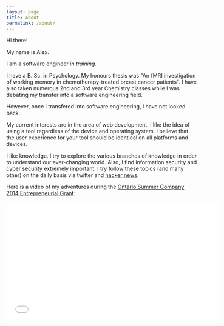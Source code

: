 ```yaml
---
layout: page
title: About
permalink: /about/
---
```


Hi there!

My name is Alex.

I am a software engineer *in training*.

I have a B. Sc.
in Psychology. My honours thesis was "An fMRI investigation of working memory in chemotherapy-treated breast cancer patients".
I have also taken numerous 2nd and 3rd year Chemistry classes while I was debating
my transfer into a software engineering field.

However, once I transfered into software engineering, I have not looked back.

My current interests are in the area of web development.
I like the idea of using a tool regardless of the device and operating
system. I believe that the user experience for your tool should be
identical on all platforms and devices.

I like knowledge. I try to explore the various branches of knowledge in order to understand our ever-changing world. Also, I find information security and cyber security extremely important. I try follow these topics (and many other) on the daily basis via
twitter and [hacker news](https://news.ycombinator.com).

Here is a video of my adventures during the [Ontario Summer Company 2014 Entrepreneurial Grant](http://www.ontario.ca/Start%20a%20summer%20company%3A%20students):

<iframe width="560" height="315" src="//www.youtube.com/embed/UkWgyN8AKXo" frameborder="0" allowfullscreen></iframe>